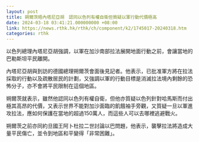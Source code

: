 ```yaml
---
layout: post
title: 朔爾茨晤內塔尼亞胡　認同以色列有權自衛但質疑以軍行動代價極高
date: 2024-03-18 03:41:21.000000000 +08:00
link: https://news.rthk.hk/rthk/ch/component/k2/1745017-20240318.htm
categories: rthk
---
```


以色列總理內塔尼亞胡強調，以軍在加沙南部拉法展開地面行動之前，會讓當地的巴勒斯坦平民離開。

內塔尼亞胡與到訪的德國總理朔爾茨會面後見記者。他表示，已批准軍方將在拉法採取的行動以及疏散居民的計劃，又強調以軍的行動目標是消滅拉法境內剩餘的恐怖分子，亦不會將平民限制在這個地區。

朔爾茨就表示，雖然他認同以色列有權自衛，但他亦質疑以色列針對哈馬斯而付出極其高昂的代價，又表示世界不能對加沙面臨的飢餓袖手旁觀，又質疑一旦以軍進攻拉法，應如何保護在當地的超過150萬人，而這些人可以去哪裡逃避戰火。

朔爾茨之前亦同約旦國王阿卜杜拉二世討論以巴問題，他表示，襲擊拉法將造成大量平民傷亡，並令到地區和平變得「非常困難」。

